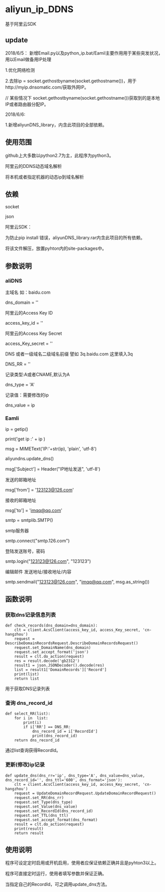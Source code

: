 # aliyun_ip_DDNS
基于阿里云SDK


## update 

2018/6/5：
新增Email.py以及python_ip.bat/Eamil主要作用用于某些突发状况，用以Email做备用IP处理

1.优化网络检测

2.去除ip = socket.gethostbyname(socket.gethostname())，用于http://myip.dnsomatic.com/获取外网IP。

// 某些情况下 socket.gethostbyname(socket.gethostname())获取到的是本地IP或者路由器分配IP。

2018/6/6:

1.新增aliyunDNS_library，内含此项目的全部依赖。

## 使用范围
github上大多数以python2.7为主，此程序为python3。

阿里云的DDNS动态域名解析

将本机或者指定机器的动态ip到域名解析

## 依赖

socket

json

阿里云SDK：

为防止pip install 错误，aliyunDNS_library.rar内含此项目的所有依赖。

将该文件解压，放置pyhton内的site-packages中。



## 参数说明

### aliDNS
主域名 如：baidu.com

dns_domain = ''

阿里云的Access Key ID

access_key_id = ''

阿里云的Access Key Secret

access_Key_secret = ''

DNS 或者一级域名二级域名前缀  譬如 3q.baidu.com  这里填入3q

DNS_RR = ''

记录类型:A或者CNAME,默认为A

dns_type = 'A'

记录值：需要修改的ip

dns_value = ip

### Eamli

ip = getip()
            
print('get ip :' + ip )
            
msg = MIMEText('IP:'+str(ip), 'plain', 'utf-8')
            
aliyundns.update_dns()
            
msg['Subject'] = Header("IP地址发送", 'utf-8')
            
            
发送的邮箱地址
            
msg['from'] = '123123@126.com'
            
接收的邮箱地址
            
msg['to'] = 'imqq@qq.com'
            
smtp = smtplib.SMTP()
            
smtp服务器
            
smtp.connect("smtp.126.com") 
            
登陆发送账号，密码
            
smtp.login("123123@126.com", "123123")
            
编辑邮件  发送地址/接收地址/内容
            
smtp.sendmail("123123@126.com", "imqq@qq.com", msg.as_string())
		         

## 函数说明


### 获取dns记录信息列表

	def check_records(dns_domain=dns_domain):
	    clt = client.AcsClient(access_key_id, access_Key_secret, 'cn-hangzhou')
	    request = DescribeDomainRecordsRequest.DescribeDomainRecordsRequest()
	    request.set_DomainName(dns_domain)
	    request.set_accept_format('json')
	    result = clt.do_action(request)
	    res = result.decode('gb2312')
	    result1 = json.JSONDecoder().decode(res)
	    list = result1['DomainRecords']['Record']
	    print(list)
	    return list

用于获取DNS记录列表

### 查询 dns_record_id
	
	def select_RR(list):
	    for i in  list:
	        print(i)
	        if i['RR'] == DNS_RR:
	            dns_record_id = i['RecordId']
	            print(dns_record_id)
	    return dns_record_id

通过list查询获得RecordId。


### 更新(修改)ip记录

	def update_dns(dns_rr='ip', dns_type='A', dns_value=dns_value, dns_record_id='', dns_ttl='600', dns_format='json'):
	    clt = client.AcsClient(access_key_id, access_Key_secret, 'cn-hangzhou')
	    request = UpdateDomainRecordRequest.UpdateDomainRecordRequest()
	    request.set_RR(dns_rr)
	    request.set_Type(dns_type)
	    request.set_Value(dns_value)
	    request.set_RecordId(dns_record_id)
	    request.set_TTL(dns_ttl)
	    request.set_accept_format(dns_format)
	    result = clt.do_action(request)
	    print(result)
	    return result


## 使用说明

程序可设定定时启用或开机启用，使用者应保证依赖正确并且是pyhton3以上。

程序可直接定时运行，使用者填写参数并保证正确。

当指定自己的RecordId，可之调用update_dns方法。


